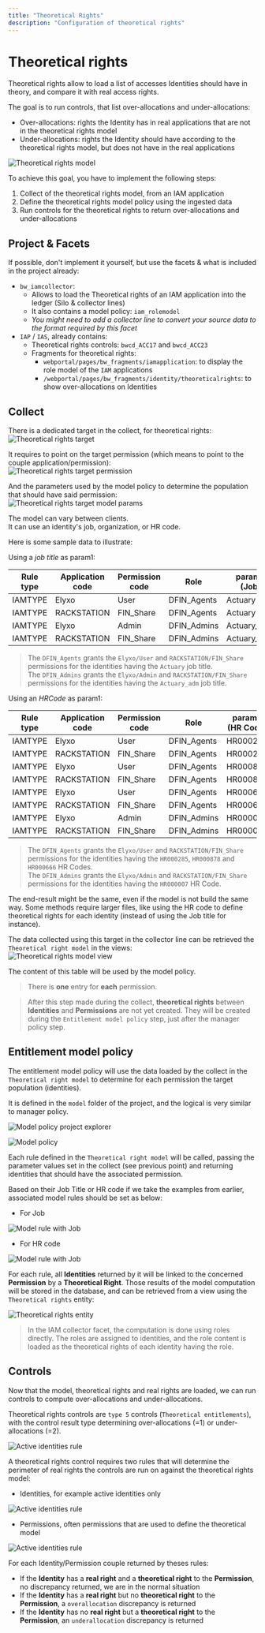 ```yaml
---
title: "Theoretical Rights"
description: "Configuration of theoretical rights"
---
```


# Theoretical rights

Theoretical rights allow to load a list of accesses Identities should have in theory, and compare it with real access rights.  

The goal is to run controls, that list over-allocations and under-allocations:  

- Over-allocations: rights the Identity has in real applications that are not in the theoretical rights model
- Under-allocations: rights the Identity should have according to the theoretical rights model, but does not have in the real applications

![Theoretical rights model](./images/theoretical_rights_model.png)

To achieve this goal, you have to implement the following steps:  

1. Collect of the theoretical rights model, from an IAM application
2. Define the theoretical rights model policy using the ingested data
3. Run controls for the theoretical rights to return over-allocations and under-allocations

## Project & Facets

If possible, don't implement it yourself, but use the facets & what is included in the project already:  

- `bw_iamcollector`:
  - Allows to load the Theoretical rights of an IAM application into the ledger (Silo & collector lines)
  - It also contains a model policy: `iam_rolemodel`
  - *You might need to add a collector line to convert your source data to the format required by this facet*
- `IAP` / `IAS`, already contains:
  - Theoretical rights controls: `bwcd_ACC17` and `bwcd_ACC23`
  - Fragments for theoretical rights:  
    - `webportal/pages/bw_fragments/iamapplication`: to display the role model of the `IAM` applications
    - `/webportal/pages/bw_fragments/identity/theoreticalrights`: to show over-allocations on Identities

## Collect

There is a dedicated target in the collect, for theoretical rights:  
![Theoretical rights target](./images/theoretical_rights_target.png)  

It requires to point on the target permission (which means to point to the couple application/permission):  
![Theoretical rights target permission](./images/theoretical_rights_target_permission.png)  

And the parameters used by the model policy to determine the population that should have said permission:  
![Theoretical rights target model params](./images/theoretical_rights_target_params.png)  

The model can vary between clients.  
It can use an identity's job, organization, or HR code.  

Here is some sample data to illustrate:  

Using a *job title* as param1:  

| Rule type | Application code | Permission code | Role        | param1 (Job) |
|-----------|------------------|-----------------|-------------|--------------|
| IAMTYPE   | Elyxo            | User            | DFIN_Agents | Actuary      |
| IAMTYPE   | RACKSTATION      | FIN_Share       | DFIN_Agents | Actuary      |
| IAMTYPE   | Elyxo            | Admin           | DFIN_Admins | Actuary_adm  |
| IAMTYPE   | RACKSTATION      | FIN_Share       | DFIN_Admins | Actuary_adm  |

> The `DFIN_Agents` grants the `Elyxo/User` and `RACKSTATION/FIN_Share` permissions for the identities having the `Actuary` job title.  
> The `DFIN_Admins` grants the `Elyxo/Admin` and `RACKSTATION/FIN_Share` permissions for the identities having the `Actuary_adm` job title.  

Using an *HRCode* as param1:  

| Rule type | Application code | Permission code | Role        | param1 (HR Code) |
|-----------|------------------|-----------------|-------------|------------------|
| IAMTYPE   | Elyxo            | User            | DFIN_Agents | HR000285         |
| IAMTYPE   | RACKSTATION      | FIN_Share       | DFIN_Agents | HR000285         |
| IAMTYPE   | Elyxo            | User            | DFIN_Agents | HR000878         |
| IAMTYPE   | RACKSTATION      | FIN_Share       | DFIN_Agents | HR000878         |
| IAMTYPE   | Elyxo            | User            | DFIN_Agents | HR000666         |
| IAMTYPE   | RACKSTATION      | FIN_Share       | DFIN_Agents | HR000666         |
| IAMTYPE   | Elyxo            | Admin           | DFIN_Admins | HR000007         |
| IAMTYPE   | RACKSTATION      | FIN_Share       | DFIN_Admins | HR000007         |

> The `DFIN_Agents` grants the `Elyxo/User` and `RACKSTATION/FIN_Share` permissions for the identities having the `HR000285`, `HR000878` and `HR000666` HR Codes.  
> The `DFIN_Admins` grants the `Elyxo/Admin` and `RACKSTATION/FIN_Share` permissions for the identities having the `HR000007` HR Code.  

The end-result might be the same, even if the model is not build the same way. Some methods require larger files, like using the HR code to define theoretical rights for each identity (instead of using the Job title for instance).  

The data collected using this target in the collector line can be retrieved the `Theoretical right model` in the views:  
![Theoretical rights model view](./images/view_theoretical_right_model.png)  

The content of this table will be used by the model policy.  

> There is **one** entry for **each** permission.  

> After this step made during the collect, **theoretical rights** between **Identities** and **Permissions** are not yet created. They will be created during the `Entitlement model policy` step, just after the manager policy step.

## Entitlement model policy

The entitlement model policy will use the data loaded by the collect in the `Theoretical right model` to determine for each permission the target population (identities).  

It is defined in the `model` folder of the project, and the logical is very similar to manager policy.

![Model policy project explorer](./images/theoretical_rights_project_explorer.png)  

![Model policy](./images/theoretical_rights_model_policy.png)  

Each rule defined in the `Theoretical right model` will be called, passing the parameter values set in the collect (see previous point) and returning identities that should have the associated permission.  

Based on their Job Title or HR code if we take the examples from earlier, associated model rules should be set as below:

- For Job

![Model rule with Job](./images/theoretical_rights_model_rule_job.png)  

- For HR code

![Model rule with Job](./images/theoretical_rights_model_rule_hrcode.png)  

For each rule, all **Identities** returned by it will be linked to the concerned **Permission** by a **Theoretical Right**. Those results of the model computation will be stored in the database, and can be retrieved from a view using the `Theoretical rights` entity:  

![Theoretical rights entity](./images/theoretical_rights_entity_view.png)  

> In the IAM collector facet, the computation is done using roles directly. The roles are assigned to identities, and the role content is loaded as the theoretical rights of each identity having the role.  

## Controls

Now that the model, theoretical rights and real rights are loaded, we can run controls to compute over-allocations and under-allocations.  

Theoretical rights controls are `type 5` controls (`Theoretical entitlements`), with the control result type determining over-allocations (=1) or under-allocations (=2).  

![Active identities rule](./images/theoretical_rights_control.png)

A theoretical rights control requires two rules that will determine the perimeter of real rights the controls are run on against the theoretical rights model:  

- Identities, for example active identities only

![Active identities rule](./images/theoretical_rights_active_identities_rule.png)

- Permissions, often permissions that are used to define the theoretical model

![Active identities rule](./images/theoretical_rights_granted_permissions_rule.png)

For each Identity/Permission couple returned by theses rules:  

- If the **Identity** has a **real right** and a **theoretical right** to the **Permission**, no discrepancy returned, we are in the normal situation
- If the **Identity** has a **real right** but no **theoretical right** to the **Permission**, a `overallocation` discrepancy is returned
- If the **Identity** has no **real right** but a **theoretical right** to the **Permission**, an `underallocation` discrepancy is returned
